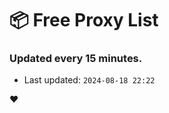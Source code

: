 # :package: Free Proxy List
### Updated every 15 minutes.

- Last updated: `2024-08-18 22:22`

:heart:
